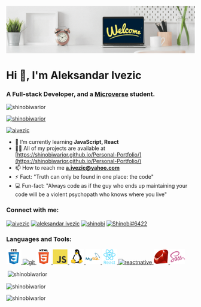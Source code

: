 ![Banner](./Banner.gif)


<h1 align="left">Hi 👋, I'm Aleksandar Ivezic</h1>
<h3 align="left">A Full-stack Developer, and a <a href="https://www.microverse.org/?grsf=w9rx3c">Microverse</a> student.</h3>


<p align="left"> <img src="https://komarev.com/ghpvc/?username=shinobiwarior&label=Profile%20views&color=0e75b6&style=flat" alt="shinobiwarior" /> </p>

<p align="left"> <a href="https://github.com/ryo-ma/github-profile-trophy"><img src="https://github-profile-trophy.vercel.app/?username=shinobiwarior&theme=nord&row=1&column=6" alt="shinobiwarior" /></a> </p>

<p align="left"> <a href="https://twitter.com/aivezic" target="blank"><img src="https://img.shields.io/twitter/follow/aivezic?logo=twitter&style=for-the-badge" alt="aivezic" /></a> </p>

- 🌱 I’m currently learning **JavaScript, React**
- 👨‍💻 All of my projects are available at [https://shinobiwarior.github.io/Personal-Portfolio/](https://shinobiwarior.github.io/Personal-Portfolio/)
- 📫 How to reach me **a.ivezic@yahoo.com**
- ⚡ Fact: "Truth can only be found in one place: the code"
- 💻 Fun-fact: "Always code as if the guy who ends up maintaining your code will be a violent psychopath who knows where you live"

<h3 align="left">Connect with me:</h3>
<p align="left">
<a href="https://twitter.com/aivezic" target="blank"><img align="center" src="https://img.shields.io/badge/Twitter-1DA1F2?style=for-the-badge&logo=twitter&logoColor=white" alt="aivezic"  /></a>
<a href="https://linkedin.com/in/aleksandar-ivezić-1a6b0391" target="blank"><img align="center" src="https://img.shields.io/badge/LinkedIn-0077B5?style=for-the-badge&logo=linkedin&logoColor=white" alt="aleksandar ivezic"/></a>
<a href="https://stackoverflow.com/users/14692150/shinobi" target="blank"><img align="center" src="https://img.shields.io/badge/Stack_Overflow-FE7A16?style=for-the-badge&logo=stack-overflow&logoColor=white" alt="shinobi" /></a>
<!-- <a href="https://fb.com/aleksandar.ivezic" target="blank"><img align="center" src="https://img.shields.io/badge/Facebook-1877F2?style=for-the-badge&logo=facebook&logoColor=white" alt="aleksandar ivezic" /></a>
<a href="https://instagram.com/ivezicaleksandar" target="blank"><img align="center" src="https://img.shields.io/badge/Instagram-E4405F?style=for-the-badge&logo=instagram&logoColor=white" alt="aleksandar ivezic"  /></a> -->
<a href="https://discord.gg/NqumswxP" target="blank"><img align="center" src="https://img.shields.io/badge/Discord-7289DA?style=for-the-badge&logo=discord&logoColor=white" alt="Shinobi#6422" /></a>
</p>

<h3 align="left">Languages and Tools:</h3>
<p align="left"> <a href="https://www.w3schools.com/css/" target="_blank"> <img src="https://raw.githubusercontent.com/devicons/devicon/master/icons/css3/css3-original-wordmark.svg" alt="css3" width="40" height="40"/> </a> <a href="https://git-scm.com/" target="_blank"> <img src="https://www.vectorlogo.zone/logos/git-scm/git-scm-icon.svg" alt="git" width="40" height="40"/> </a> <a href="https://www.w3.org/html/" target="_blank"> <img src="https://raw.githubusercontent.com/devicons/devicon/master/icons/html5/html5-original-wordmark.svg" alt="html5" width="40" height="40"/> </a> <a href="https://developer.mozilla.org/en-US/docs/Web/JavaScript" target="_blank"> <img src="https://raw.githubusercontent.com/devicons/devicon/master/icons/javascript/javascript-original.svg" alt="javascript" width="40" height="40"/> </a> <a href="https://www.linux.org/" target="_blank"> <img src="https://raw.githubusercontent.com/devicons/devicon/master/icons/linux/linux-original.svg" alt="linux" width="40" height="40"/> </a> <a href="https://www.mysql.com/" target="_blank"> <img src="https://raw.githubusercontent.com/devicons/devicon/master/icons/mysql/mysql-original-wordmark.svg" alt="mysql" width="40" height="40"/> </a> <a href="https://reactjs.org/" target="_blank"> <img src="https://raw.githubusercontent.com/devicons/devicon/master/icons/react/react-original-wordmark.svg" alt="react" width="40" height="40"/> </a> <a href="https://reactnative.dev/" target="_blank"> <img src="https://reactnative.dev/img/header_logo.svg" alt="reactnative" width="40" height="40"/> </a> <a href="https://www.ruby-lang.org/en/" target="_blank"> <img src="https://raw.githubusercontent.com/devicons/devicon/master/icons/ruby/ruby-original.svg" alt="ruby" width="40" height="40"/> </a> <a href="https://sass-lang.com" target="_blank"> <img src="https://raw.githubusercontent.com/devicons/devicon/master/icons/sass/sass-original.svg" alt="sass" width="40" height="40"/> </a> </p>

<p>&nbsp;<img align="center" src="https://github-readme-stats.vercel.app/api?username=shinobiwarior&show_icons=true&locale=en&theme=tokyonight" alt="shinobiwarior" /></p>



<p><img align="center" src="https://github-readme-streak-stats.herokuapp.com/?user=shinobiwarior&theme=tokyonight" alt="shinobiwarior" /></p>

<p><img align="left" src="https://github-readme-stats.vercel.app/api/top-langs?username=shinobiwarior&show_icons=true&locale=en&layout=compact&theme=tokyonight" alt="shinobiwarior" /></p>
